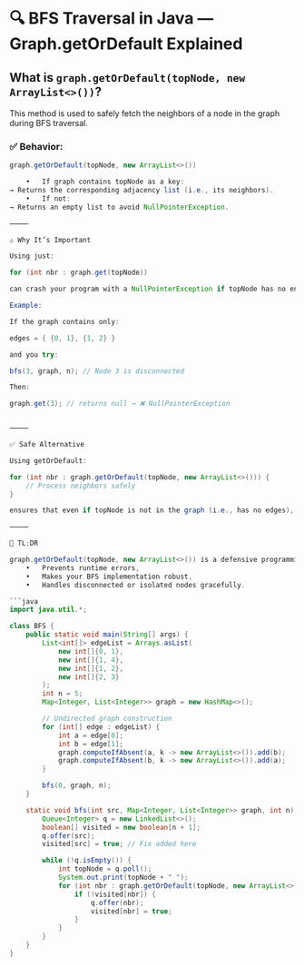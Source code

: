
# 🔍 BFS Traversal in Java — Graph.getOrDefault Explained

## What is `graph.getOrDefault(topNode, new ArrayList<>())`?

This method is used to safely fetch the neighbors of a node in the graph during BFS traversal.

### ✅ Behavior:
```java
graph.getOrDefault(topNode, new ArrayList<>())

	•	If graph contains topNode as a key:
→ Returns the corresponding adjacency list (i.e., its neighbors).
	•	If not:
→ Returns an empty list to avoid NullPointerException.

⸻

⚠️ Why It’s Important

Using just:

for (int nbr : graph.get(topNode))

can crash your program with a NullPointerException if topNode has no entry in the graph map.

Example:

If the graph contains only:

edges = { {0, 1}, {1, 2} }

and you try:

bfs(3, graph, n); // Node 3 is disconnected

Then:

graph.get(3); // returns null → ❌ NullPointerException


⸻

✅ Safe Alternative

Using getOrDefault:

for (int nbr : graph.getOrDefault(topNode, new ArrayList<>())) {
    // Process neighbors safely
}

ensures that even if topNode is not in the graph (i.e., has no edges), the BFS doesn’t break — it just skips that node’s neighbors.

⸻

🧠 TL;DR

graph.getOrDefault(topNode, new ArrayList<>()) is a defensive programming practice that:
	•	Prevents runtime errors,
	•	Makes your BFS implementation robust,
	•	Handles disconnected or isolated nodes gracefully.

```java
import java.util.*;

class BFS {
    public static void main(String[] args) {
        List<int[]> edgeList = Arrays.asList(
            new int[]{0, 1},
            new int[]{1, 4},
            new int[]{1, 2},
            new int[]{2, 3}
        );
        int n = 5;
        Map<Integer, List<Integer>> graph = new HashMap<>();

        // Undirected graph construction
        for (int[] edge : edgeList) {
            int a = edge[0];
            int b = edge[1];
            graph.computeIfAbsent(a, k -> new ArrayList<>()).add(b);
            graph.computeIfAbsent(b, k -> new ArrayList<>()).add(a);
        }

        bfs(0, graph, n);
    }

    static void bfs(int src, Map<Integer, List<Integer>> graph, int n) {
        Queue<Integer> q = new LinkedList<>();
        boolean[] visited = new boolean[n + 1];
        q.offer(src);
        visited[src] = true; // Fix added here

        while (!q.isEmpty()) {
            int topNode = q.poll();
            System.out.print(topNode + " ");
            for (int nbr : graph.getOrDefault(topNode, new ArrayList<>())) {
                if (!visited[nbr]) {
                    q.offer(nbr);
                    visited[nbr] = true;
                }
            }
        }
    }
}